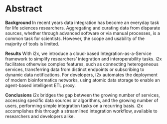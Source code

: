 # Abstract


**Background**
In recent years data integration has become an everyday task for life sciences researchers. Aggregating and curating data from disparate sources, whether through advanced software or via manual processes, is a common task for scientists. However, the scope and usability of the majority of tools is limited.  

**Results**
With i2x, we introduce a cloud-based Integration-as-a-Service framework to simplify researchers’ integration and interoperability tasks. i2x facilitates otherwise complex features, such as connecting heterogeneous services, transferring data from distinct endpoints or subscribing to dynamic data notifications. For developers, i2x automates the deployment of modern bioinformatics networks, using atomic data storage to enable an agent-based intelligent ETL proxy.

**Conclusions**
i2x bridges the gap between the growing number of services, accessing specific data sources or algorithms, and the growing number of users, performing simple integration tasks on a recurring basis. i2x accomplishes this through a streamlined integration workflow, available to researchers and developers alike.

